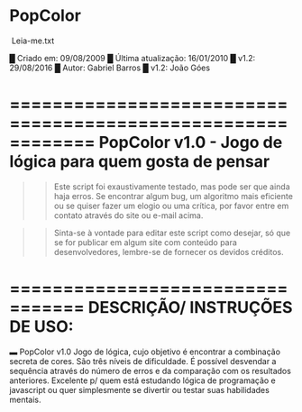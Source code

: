# PopColor
﻿
Leia-me.txt




  █  Criado em: 09/08/2009
  █  Última atualização: 16/01/2010
  █  v1.2: 29/08/2016
  █  Autor: Gabriel Barros
  █  v1.2: João Góes




  ============================================================
    PopColor v1.0 - Jogo de lógica para quem gosta de pensar
  ============================================================

  >> Este script foi exaustivamente testado, mas pode ser
  que ainda haja erros. Se encontrar algum bug, um algoritmo
  mais eficiente ou se quiser fazer um elogio ou uma crítica,
  por favor entre em contato através do site ou e-mail acima.

  >> Sinta-se à vontade para editar este script como desejar,
  só que se for publicar em algum site com conteúdo para
  desenvolvedores, lembre-se de fornecer os devidos créditos.

  =================================
    DESCRIÇÃO/ INSTRUÇÕES DE USO:
  =================================

  ▬ PopColor v1.0
  Jogo de lógica, cujo objetivo é encontrar a combinação secreta de cores. São três níveis de dificuldade.
  É possível desvendar a sequência através do número de erros e da comparação com os resultados anteriores.
  Excelente p/ quem está estudando lógica de programação e javascript ou quer simplesmente se divertir ou testar suas habilidades mentais.
